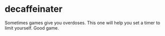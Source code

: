 # decaffeinater
Sometimes games give you overdoses. This one will help you set a timer to limit yourself. Good game.
